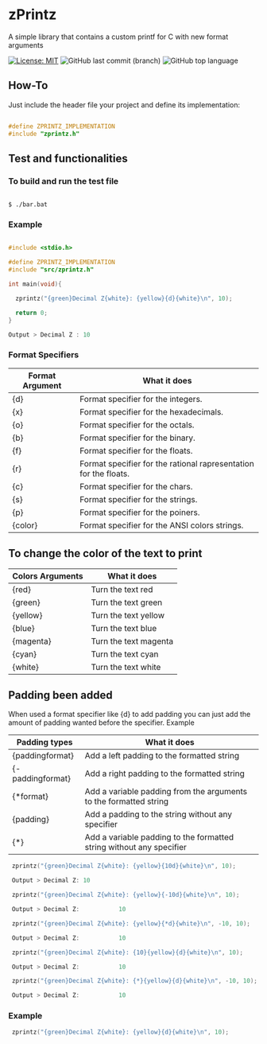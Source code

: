 # zPrintz
 A simple library that contains a custom printf for C with new format arguments

[![License: MIT](https://img.shields.io/badge/License-MIT-yellow.svg)](https://opensource.org/licenses/MIT)
![GitHub last commit (branch)](https://img.shields.io/github/last-commit/zLouis043/zPrintz/main)
![GitHub top language](https://img.shields.io/github/languages/top/zLouis043/zPrintz)

## How-To
Just include the header file your project and define its implementation: 

```c

#define ZPRINTZ_IMPLEMENTATION
#include "zprintz.h"

```

## Test and functionalities 

### To build and run the test file

```console

$ ./bar.bat 

```

### Example 

```c

#include <stdio.h>

#define ZPRINTZ_IMPLEMENTATION
#include "src/zprintz.h"

int main(void){

  zprintz("{green}Decimal Z{white}: {yellow}{d}{white}\n", 10);

  return 0;
}

Output > Decimal Z : 10
```
### Format Specifiers

| Format Argument | What it does |
|-----------------|--------------|
|      {d}        | Format specifier for the integers. | 
|      {x}        | Format specifier for the hexadecimals. | 
|      {o}        | Format specifier for the octals. | 
|      {b}        | Format specifier for the binary. | 
|      {f}        | Format specifier for the floats. | 
|      {r}        | Format specifier for the rational rapresentation for the floats. | 
|      {c}        | Format specifier for the chars. | 
|      {s}        | Format specifier for the strings. | 
|      {p}        | Format specifier for the poiners. | 
|      {color}        | Format specifier for the ANSI colors strings. | 

## To change the color of the text to print 

| Colors Arguments | What it does |
|--------|----------|
| {red} | Turn the text red |
| {green} | Turn the text green |
| {yellow} | Turn the text yellow |
| {blue} | Turn the text blue |
| {magenta} | Turn the text magenta |
| {cyan} | Turn the text cyan |
| {white} | Turn the text white |

## Padding been added 

When used a format specifier like {d} to add padding you can just add the amount of padding wanted before the specifier.
Example 

| Padding types | What it does |
|--------|----------|
| {paddingformat} | Add a left padding to the formatted string |
| {-paddingformat} | Add a right padding to the formatted string |
| {*format} | Add a variable padding from the arguments to the formatted string |
| {padding} | Add a padding to the string without any specifier |
| {*} | Add a variable padding to the formatted string without any specifier|

```c
 zprintz("{green}Decimal Z{white}: {yellow}{10d}{white}\n", 10);

 Output > Decimal Z: 10
```

```c
 zprintz("{green}Decimal Z{white}: {yellow}{-10d}{white}\n", 10);

 Output > Decimal Z:           10
```

```c
 zprintz("{green}Decimal Z{white}: {yellow}{*d}{white}\n", -10, 10);

 Output > Decimal Z:           10
```

```c
 zprintz("{green}Decimal Z{white}: {10}{yellow}{d}{white}\n", 10);

 Output > Decimal Z:           10
```

```c
 zprintz("{green}Decimal Z{white}: {*}{yellow}{d}{white}\n", -10, 10);

 Output > Decimal Z:           10
```

### Example

```c
 zprintz("{green}Decimal Z{white}: {yellow}{d}{white}\n", 10);
```
